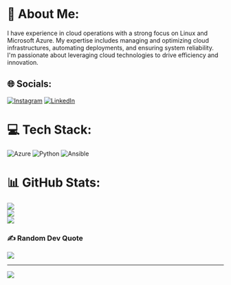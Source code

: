 # 💫 About Me:
I have experience in cloud operations with a strong focus on Linux and Microsoft Azure. My expertise includes managing and optimizing cloud infrastructures, automating deployments, and ensuring system reliability. I'm passionate about leveraging cloud technologies to drive efficiency and innovation.


## 🌐 Socials:
[![Instagram](https://img.shields.io/badge/Instagram-%23E4405F.svg?logo=Instagram&logoColor=white)](https://instagram.com/@_sohan_poojari) [![LinkedIn](https://img.shields.io/badge/LinkedIn-%230077B5.svg?logo=linkedin&logoColor=white)](https://linkedin.com/in/www.linkedin.com/in/sohan-poojari-860289228) 

# 💻 Tech Stack:
![Azure](https://img.shields.io/badge/azure-%230072C6.svg?style=plastic&logo=microsoftazure&logoColor=white) ![Python](https://img.shields.io/badge/python-3670A0?style=plastic&logo=python&logoColor=ffdd54) ![Ansible](https://img.shields.io/badge/ansible-%231A1918.svg?style=plastic&logo=ansible&logoColor=white)
# 📊 GitHub Stats:
![](https://github-readme-stats.vercel.app/api?username=SohanPoojari&theme=dark&hide_border=false&include_all_commits=false&count_private=false)<br/>
![](https://github-readme-streak-stats.herokuapp.com/?user=SohanPoojari&theme=dark&hide_border=false)<br/>
![](https://github-readme-stats.vercel.app/api/top-langs/?username=SohanPoojari&theme=dark&hide_border=false&include_all_commits=false&count_private=false&layout=compact)

### ✍️ Random Dev Quote
![](https://quotes-github-readme.vercel.app/api?type=horizontal&theme=gruvbox)

---
[![](https://visitcount.itsvg.in/api?id=SohanPoojari&icon=1&color=4)](https://visitcount.itsvg.in)

<!-- Proudly created with GPRM ( https://gprm.itsvg.in ) -->
